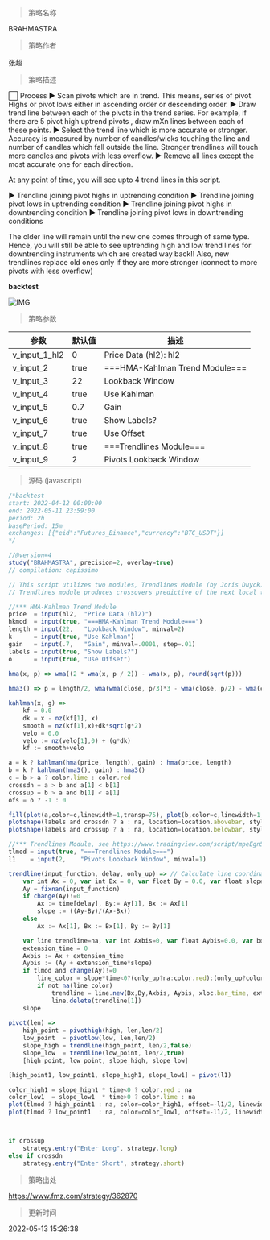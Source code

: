 
> 策略名称

BRAHMASTRA

> 策略作者

张超

> 策略描述

⬜ Process
▶ Scan pivots which are in trend. This means, series of pivot Highs or pivot lows either in ascending order or descending order.
▶ Draw trend line between each of the pivots in the trend series. For example, if there are 5 pivot high uptrend pivots , draw mXn lines between each of these points.
▶ Select the trend line which is more accurate or stronger. Accuracy is measured by number of candles/wicks touching the line and number of candles which fall outside the line. Stronger trendlines will touch more candles and pivots with less overflow.
▶ Remove all lines except the most accurate one for each direction.

At any point of time, you will see upto 4 trend lines in this script.

▶ Trendline joining pivot highs in uptrending condition
▶ Trendline joining pivot lows in uptrending condition
▶ Trendline joining pivot highs in downtrending condition
▶ Trendline joining pivot lows in downtrending conditions

The older line will remain until the new one comes through of same type. Hence, you will still be able to see uptrending high and low trend lines for downtrending instruments which are created way back!! Also, new trendlines replace old ones only if they are more stronger (connect to more pivots with less overflow)

**backtest**

 ![IMG](https://www.fmz.com/upload/asset/973700b783234a7238.png) 

> 策略参数



|参数|默认值|描述|
|----|----|----|
|v_input_1_hl2|0|Price Data (hl2): hl2|high|low|open|close|hlc3|hlcc4|ohlc4|
|v_input_2|true|===HMA-Kahlman Trend Module===|
|v_input_3|22|Lookback Window|
|v_input_4|true|Use Kahlman|
|v_input_5|0.7|Gain|
|v_input_6|true|Show Labels?|
|v_input_7|true|Use Offset|
|v_input_8|true|===Trendlines Module===|
|v_input_9|2|Pivots Lookback Window|


> 源码 (javascript)

``` javascript
/*backtest
start: 2022-04-12 00:00:00
end: 2022-05-11 23:59:00
period: 2h
basePeriod: 15m
exchanges: [{"eid":"Futures_Binance","currency":"BTC_USDT"}]
*/

//@version=4
study("BRAHMASTRA", precision=2, overlay=true)
// compilation: capissimo

// This script utilizes two modules, Trendlines Module (by Joris Duyck) and HMA-Kahlman Trend Module. 
// Trendlines module produces crossovers predictive of the next local trend.

//*** HMA-Kahlman Trend Module 
price  = input(hl2,  "Price Data (hl2)")
hkmod  = input(true, "===HMA-Kahlman Trend Module===")
length = input(22,   "Lookback Window", minval=2)
k      = input(true, "Use Kahlman")
gain   = input(.7,   "Gain", minval=.0001, step=.01)
labels = input(true, "Show Labels?")
o      = input(true, "Use Offset")

hma(x, p) => wma((2 * wma(x, p / 2)) - wma(x, p), round(sqrt(p)))
    
hma3() => p = length/2, wma(wma(close, p/3)*3 - wma(close, p/2) - wma(close, p), p)

kahlman(x, g) =>
    kf = 0.0
    dk = x - nz(kf[1], x)
    smooth = nz(kf[1],x)+dk*sqrt(g*2)
    velo = 0.0
    velo := nz(velo[1],0) + (g*dk)
    kf := smooth+velo

a = k ? kahlman(hma(price, length), gain) : hma(price, length)
b = k ? kahlman(hma3(), gain) : hma3()
c = b > a ? color.lime : color.red
crossdn = a > b and a[1] < b[1]
crossup = b > a and b[1] < a[1]
ofs = o ? -1 : 0

fill(plot(a,color=c,linewidth=1,transp=75), plot(b,color=c,linewidth=1,transp=75), color=c, transp=55)
plotshape(labels and crossdn ? a : na, location=location.abovebar, style=shape.labeldown, color=color.red, size=size.tiny, text="S", textcolor=color.white, transp=0, offset=ofs)
plotshape(labels and crossup ? a : na, location=location.belowbar, style=shape.labelup, color=color.green, size=size.tiny, text="B", textcolor=color.white, transp=0, offset=ofs)

//*** Trendlines Module, see https://www.tradingview.com/script/mpeEgn5J-Trendlines-JD/
tlmod = input(true, "===Trendlines Module===")
l1    = input(2,    "Pivots Lookback Window", minval=1)

trendline(input_function, delay, only_up) => // Calculate line coordinates (Ax,Ay) - (Bx,By)
    var int Ax = 0, var int Bx = 0, var float By = 0.0, var float slope = 0.0
    Ay = fixnan(input_function)
    if change(Ay)!=0
        Ax := time[delay], By:= Ay[1], Bx := Ax[1]
        slope := ((Ay-By)/(Ax-Bx))
    else
        Ax := Ax[1], Bx := Bx[1], By := By[1]

    var line trendline=na, var int Axbis=0, var float Aybis=0.0, var bool xtend=true
    extension_time = 0
    Axbis := Ax + extension_time
    Aybis := (Ay + extension_time*slope)
    if tlmod and change(Ay)!=0
        line_color = slope*time<0?(only_up?na:color.red):(only_up?color.lime:na)
        if not na(line_color)
            trendline = line.new(Bx,By,Axbis, Aybis, xloc.bar_time, extend=xtend?extend.right:extend.none, color=line_color, style=line.style_dotted, width=1)
            line.delete(trendline[1])
    slope
	
pivot(len) =>	
    high_point = pivothigh(high, len,len/2)
    low_point  = pivotlow(low, len,len/2)
    slope_high = trendline(high_point, len/2,false)
    slope_low  = trendline(low_point, len/2,true)
    [high_point, low_point, slope_high, slope_low]

[high_point1, low_point1, slope_high1, slope_low1] = pivot(l1) 

color_high1 = slope_high1 * time<0 ? color.red : na
color_low1  = slope_low1  * time>0 ? color.lime : na
plot(tlmod ? high_point1 : na, color=color_high1, offset=-l1/2, linewidth=2)
plot(tlmod ? low_point1  : na, color=color_low1, offset=-l1/2, linewidth=2)



if crossup
    strategy.entry("Enter Long", strategy.long)
else if crossdn
    strategy.entry("Enter Short", strategy.short)
```

> 策略出处

https://www.fmz.com/strategy/362870

> 更新时间

2022-05-13 15:26:38
